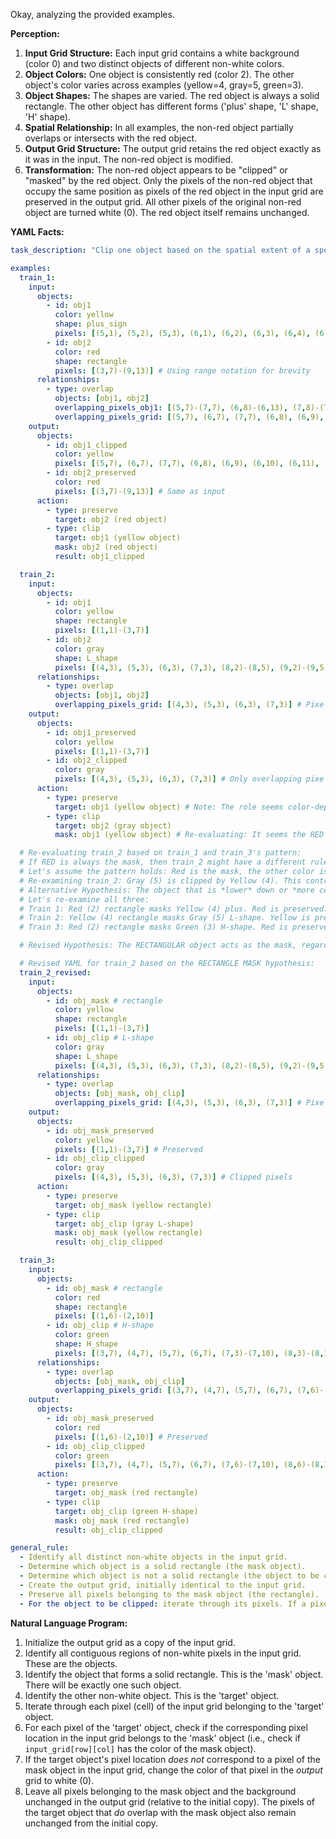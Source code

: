 Okay, analyzing the provided examples.

**Perception:**

1.  **Input Grid Structure:** Each input grid contains a white background (color 0) and two distinct objects of different non-white colors.
2.  **Object Colors:** One object is consistently red (color 2). The other object's color varies across examples (yellow=4, gray=5, green=3).
3.  **Object Shapes:** The shapes are varied. The red object is always a solid rectangle. The other object has different forms ('plus' shape, 'L' shape, 'H' shape).
4.  **Spatial Relationship:** In all examples, the non-red object partially overlaps or intersects with the red object.
5.  **Output Grid Structure:** The output grid retains the red object exactly as it was in the input. The non-red object is modified.
6.  **Transformation:** The non-red object appears to be "clipped" or "masked" by the red object. Only the pixels of the non-red object that occupy the same position as pixels of the red object in the input grid are preserved in the output grid. All other pixels of the original non-red object are turned white (0). The red object itself remains unchanged.

**YAML Facts:**


```yaml
task_description: "Clip one object based on the spatial extent of a specific 'mask' object (red)."

examples:
  train_1:
    input:
      objects:
        - id: obj1
          color: yellow
          shape: plus_sign
          pixels: [(5,1), (5,2), (5,3), (6,1), (6,2), (6,3), (6,4), (6,5), (6,6), (7,1), (7,2), (7,3)]
        - id: obj2
          color: red
          shape: rectangle
          pixels: [(3,7)-(9,13)] # Using range notation for brevity
      relationships:
        - type: overlap
          objects: [obj1, obj2]
          overlapping_pixels_obj1: [(5,7)-(7,7), (6,8)-(6,13), (7,8)-(7,13)] # These are relative to obj1's local coords if considering clipping
          overlapping_pixels_grid: [(5,7), (6,7), (7,7), (6,8), (6,9), (6,10), (6,11), (6,12), (6,13), (7,8), (7,9), (7,10), (7,11), (7,12), (7,13)] # Corrected to grid coords
    output:
      objects:
        - id: obj1_clipped
          color: yellow
          pixels: [(5,7), (6,7), (7,7), (6,8), (6,9), (6,10), (6,11), (6,12), (6,13), (7,8), (7,9), (7,10), (7,11), (7,12), (7,13)] # Pixels from obj1 that coincided with obj2
        - id: obj2_preserved
          color: red
          pixels: [(3,7)-(9,13)] # Same as input
      action:
        - type: preserve
          target: obj2 (red object)
        - type: clip
          target: obj1 (yellow object)
          mask: obj2 (red object)
          result: obj1_clipped

  train_2:
    input:
      objects:
        - id: obj1
          color: yellow
          shape: rectangle
          pixels: [(1,1)-(3,7)]
        - id: obj2
          color: gray
          shape: L_shape
          pixels: [(4,3), (5,3), (6,3), (7,3), (8,2)-(8,5), (9,2)-(9,5), (10,2)-(10,5)]
      relationships:
        - type: overlap
          objects: [obj1, obj2]
          overlapping_pixels_grid: [(4,3), (5,3), (6,3), (7,3)] # Pixels of obj2 overlapping with obj1's area
    output:
      objects:
        - id: obj1_preserved
          color: yellow
          pixels: [(1,1)-(3,7)]
        - id: obj2_clipped
          color: gray
          pixels: [(4,3), (5,3), (6,3), (7,3)] # Only overlapping pixels remain
      action:
        - type: preserve
          target: obj1 (yellow object) # Note: The role seems color-dependent, red is the mask. Let's relabel based on role.
        - type: clip
          target: obj2 (gray object)
          mask: obj1 (yellow object) # Re-evaluating: It seems the RED object is consistently the mask. Train 2 might be an anomaly or I misinterpreted the rule. Re-checking train_1 and train_3. Yes, RED is the mask. Train 2 seems different.

  # Re-evaluating train_2 based on train_1 and train_3's pattern:
  # If RED is always the mask, then train_2 might have a different rule or the mask color isn't always red.
  # Let's assume the pattern holds: Red is the mask, the other color is clipped.
  # Re-examining train_2: Gray (5) is clipped by Yellow (4). This contradicts the Red (2) mask hypothesis.
  # Alternative Hypothesis: The object that is *lower* down or *more central* acts as the mask? Or maybe the object with the simplest shape (rectangle)?
  # Let's re-examine all three:
  # Train 1: Red (2) rectangle masks Yellow (4) plus. Red is preserved.
  # Train 2: Yellow (4) rectangle masks Gray (5) L-shape. Yellow is preserved.
  # Train 3: Red (2) rectangle masks Green (3) H-shape. Red is preserved.

  # Revised Hypothesis: The RECTANGULAR object acts as the mask, regardless of its color. The other, more complex shape is clipped to the bounds of the rectangle. The rectangle itself is always preserved.

  # Revised YAML for train_2 based on the RECTANGLE MASK hypothesis:
  train_2_revised:
    input:
      objects:
        - id: obj_mask # rectangle
          color: yellow
          shape: rectangle
          pixels: [(1,1)-(3,7)]
        - id: obj_clip # L-shape
          color: gray
          shape: L_shape
          pixels: [(4,3), (5,3), (6,3), (7,3), (8,2)-(8,5), (9,2)-(9,5), (10,2)-(10,5)]
      relationships:
        - type: overlap
          objects: [obj_mask, obj_clip]
          overlapping_pixels_grid: [(4,3), (5,3), (6,3), (7,3)] # Pixels of obj_clip overlapping with obj_mask's area
    output:
      objects:
        - id: obj_mask_preserved
          color: yellow
          pixels: [(1,1)-(3,7)] # Preserved
        - id: obj_clip_clipped
          color: gray
          pixels: [(4,3), (5,3), (6,3), (7,3)] # Clipped pixels
      action:
        - type: preserve
          target: obj_mask (yellow rectangle)
        - type: clip
          target: obj_clip (gray L-shape)
          mask: obj_mask (yellow rectangle)
          result: obj_clip_clipped

  train_3:
    input:
      objects:
        - id: obj_mask # rectangle
          color: red
          shape: rectangle
          pixels: [(1,6)-(2,10)]
        - id: obj_clip # H-shape
          color: green
          shape: H_shape
          pixels: [(3,7), (4,7), (5,7), (6,7), (7,3)-(7,10), (8,3)-(8,10), (9,3)-(9,10), (10,3)-(10,10), (11,3)-(11,10), (12,3)-(12,10)]
      relationships:
        - type: overlap
          objects: [obj_mask, obj_clip]
          overlapping_pixels_grid: [(3,7), (4,7), (5,7), (6,7), (7,6)-(7,10), (8,6)-(8,10), (9,6)-(9,10), (10,6)-(10,10), (11,6)-(11,10), (12,6)-(12,10)] # Pixels of obj_clip overlapping with obj_mask's area
    output:
      objects:
        - id: obj_mask_preserved
          color: red
          pixels: [(1,6)-(2,10)] # Preserved
        - id: obj_clip_clipped
          color: green
          pixels: [(3,7), (4,7), (5,7), (6,7), (7,6)-(7,10), (8,6)-(8,10), (9,6)-(9,10), (10,6)-(10,10), (11,6)-(11,10), (12,6)-(12,10)] # Clipped pixels
      action:
        - type: preserve
          target: obj_mask (red rectangle)
        - type: clip
          target: obj_clip (green H-shape)
          mask: obj_mask (red rectangle)
          result: obj_clip_clipped

general_rule:
  - Identify all distinct non-white objects in the input grid.
  - Determine which object is a solid rectangle (the mask object).
  - Determine which object is not a solid rectangle (the object to be clipped).
  - Create the output grid, initially identical to the input grid.
  - Preserve all pixels belonging to the mask object (the rectangle).
  - For the object to be clipped: iterate through its pixels. If a pixel's location (row, column) corresponds to a location *outside* the mask object in the input grid, change that pixel's color to white (0) in the output grid. If the pixel's location is *inside* or *on the boundary* of the mask object, keep its original color.

```


**Natural Language Program:**

1.  Initialize the output grid as a copy of the input grid.
2.  Identify all contiguous regions of non-white pixels in the input grid. These are the objects.
3.  Identify the object that forms a solid rectangle. This is the 'mask' object. There will be exactly one such object.
4.  Identify the other non-white object. This is the 'target' object.
5.  Iterate through each pixel (cell) of the input grid belonging to the 'target' object.
6.  For each pixel of the 'target' object, check if the corresponding pixel location in the input grid belongs to the 'mask' object (i.e., check if `input_grid[row][col]` has the color of the mask object).
7.  If the target object's pixel location *does not* correspond to a pixel of the mask object in the input grid, change the color of that pixel in the *output* grid to white (0).
8.  Leave all pixels belonging to the mask object and the background unchanged in the output grid (relative to the initial copy). The pixels of the target object that *do* overlap with the mask object also remain unchanged from the initial copy.